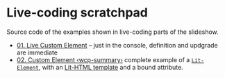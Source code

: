 # Live-coding scratchpad

Source code of the examples shown in live-coding parts of the slideshow.

* [01. Live Custom Element](01-live-custom-element.md) – just in the console, definition and updgrade are immediate
* [02. Custom Element ‹wcp-summary›](02-summary-element.md) complete example of a [`Lit-Element`](https://lit-element.polymer-project.org/), with an [Lit-HTML template](https://lit-html.polymer-project.org/) and a bound attribute.